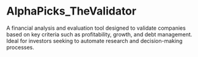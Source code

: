 # AlphaPicks_TheValidator
A financial analysis and evaluation tool designed to validate companies based on key criteria such as profitability, growth, and debt management. Ideal for investors seeking to automate research and decision-making processes.
